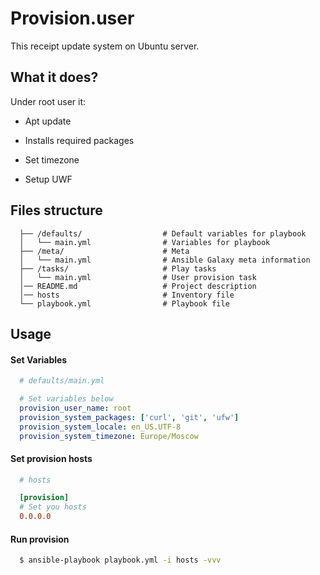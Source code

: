 # Provision.user

This receipt update system on Ubuntu server.

## What it does?

 Under root user it:

 * Apt update

 * Installs required packages

 * Set timezone

 * Setup UWF

## Files structure

```
  ├── /defaults/                  # Default variables for playbook
  │   └── main.yml                # Variables for playbook
  ├── /meta/                      # Meta
  │   └── main.yml                # Ansible Galaxy meta information
  ├── /tasks/                     # Play tasks
  │   └── main.yml                # User provision task
  │── README.md                   # Project description
  │── hosts                       # Inventory file
  └── playbook.yml                # Playbook file
```

## Usage

#### Set Variables

```yaml
  # defaults/main.yml

  # Set variables below
  provision_user_name: root
  provision_system_packages: ['curl', 'git', 'ufw']
  provision_system_locale: en_US.UTF-8
  provision_system_timezone: Europe/Moscow
```

#### Set provision hosts

```ini
  # hosts

  [provision]
  # Set you hosts
  0.0.0.0
```

#### Run provision

```bash
  $ ansible-playbook playbook.yml -i hosts -vvv
```
